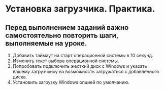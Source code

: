 # Установка загрузчика. Практика.
## Перед выполнением заданий важно самостоятельно повторить шаги, выполняемые на уроке.

1. Добавить таймаут на старт операционной системы в 10 секунд.
2. Изменить текст выбора операционной системы.
3. Попробовать подключить жесткий диск с Windows и указать вашему загрузчкику на возможность загружаться с добавленного диска.
4. Установить загрузку Windows опцией по умолчанию.
